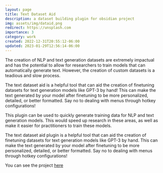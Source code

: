 ```yaml
---
layout: page
title: Text Dataset Aid
description: a dataset building plugin for obsidian project 
img: assets/img/dataid.png
redirect: https://unsplash.com
importance: 3
category: work
created: 2022-12-31T20:55:12-06:00
updated: 2023-01-29T12:56:14-06:00
---
```

The creation of NLP and text generation datasets are extremely impactual and has the potential to allow for researchers to train models that can automatically generate text. However, the creation of custom datasets is a teadious and slow process.

The text dataset aid is a helpful tool that can aid the creation of finetuning datasets for text generation models like GPT-3 by hand! This can make the text generated by your model after finetuning to be more personalized, detailed, or better formatted. Say no to dealing with menus through hotkey configurations!

This plugin can be used to quickly generate training data for NLP and text generation models. This would speed up research in these areas, as well as make it easier for practitioners to train these models.

The text dataset aid plugin is a helpful tool that can aid the creation of finetuning datasets for text generation models like GPT-3 by hand. This can make the text generated by your model after finetuning to be more personalized, detailed, or better formatted. Say no to dealing with menus through hotkey configurations!

You can see the project [here](https://github.com/conneroisu/Text-Dataset-Aid-Plugin)